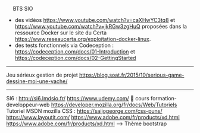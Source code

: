 
 
BTS SIO

- des vidéos https://www.youtube.com/watch?v=caXHwYC3tq8 et https://www.youtube.com/watch?v=jkRGw3zgHuQ proposées dans la ressource Docker sur le site du Certa https://www.reseaucerta.org/exploitation-docker-linux. 
- des tests fonctionnels via Codeception : https://codeception.com/docs/01-Introduction et https://codeception.com/docs/02-GettingStarted 
________________________________________
Jeu sérieux gestion de projet
https://blog.soat.fr/2015/10/serious-game-dessine-moi-une-vache/
________________________________________
SI6 :
http://si6.lmdsio.fr/
https://www.udemy.com/  cours formation-developpeur-web
https://developer.mozilla.org/fr/docs/Web/Tutoriels Tutoriel MSDN mozilla
CSS : 
https://saijogeorge.com/css-puns/
https://www.layoutit.com/
https://www.adobe.com/fr/products/xd.html
https://www.adobe.com/fr/products/xd.html --> Thème bootstrap
